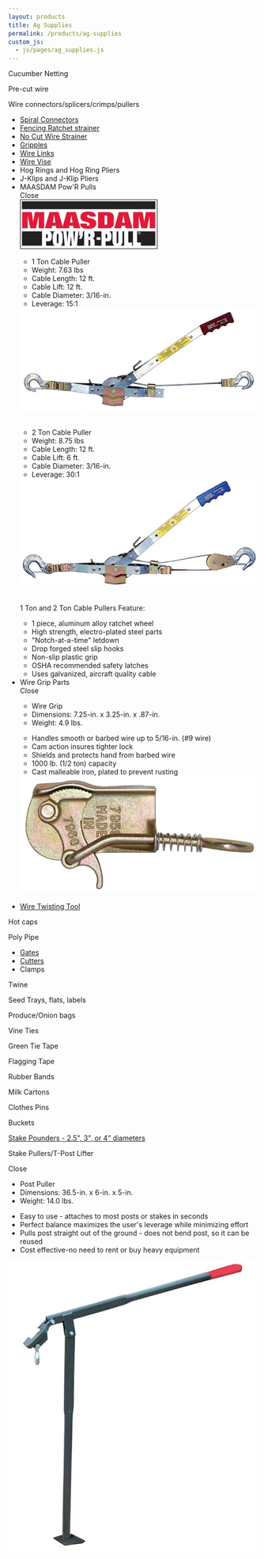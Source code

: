 ```yaml
---
layout: products
title: Ag Supplies
permalink: /products/ag-supplies
custom_js:
  - js/pages/ag_supplies.js
---
```


<p>Cucumber Netting</p>

<p>Pre-cut wire</p>

<p>Wire connectors/splicers/crimps/pullers</p>

<ul class='products'>
    <li>
        <a href='/images/vineyard-spiral-connectors.jpg'
                rel='lightbox'>
            Spiral Connectors
        </a>
    </li>
    <li>
        <a href='/images/fencing-ratchet-strainer.jpg'
                rel='lightbox'>
            Fencing Ratchet strainer
        </a>
    </li>
    <li>
        <a href='/images/no-cut-wire-strainer.jpeg'
                rel='lightbox'>
            No Cut Wire Strainer
        </a>
    </li>
    <li>
        <a href='/images/gripples.jpg' rel='lightbox'>
            Gripples
        </a>
    </li>
    <li>
        <a href='/images/wire-link.jpg' rel='lightbox'>
            Wire Links
        </a>
    </li>
    <li>
        <a href='/images/wire-vise.jpg' rel='lightbox'>
            Wire Vise
        </a>
    </li>
    <li>Hog Rings and Hog Ring Pliers</li>
    <li>J-Klips and J-Klip Pliers</li>
    <li>
        <span id='show-maasdam' class='clickable'>
            MAASDAM Pow'R Pulls
        </span>
        <div class='onclick-box' id='maasdam'>
            <div class='close clickable'>Close</div>
            <img src='/images/maasdam-banner.jpg'
                    alt='maasdam' />
            <div class='float-left small'>
                <ul>
                    <li class='bold'>1 Ton Cable Puller</li>
                    <li>Weight: 7.63 lbs</li>
                    <li>Cable Length: 12 ft.</li>
                    <li>Cable Lift: 12 ft.</li>
                    <li>Cable Diameter: 3/16-in.</li>
                    <li>Leverage: 15:1</li>
                </ul>
            </div>
            <div class='float-right'>
                <a href='/images/pullr-1t.jpg' rel='lightbox'>
                    <img src='/images/pullr-1t.jpg' class='w200'
                        alt="1 Ton Pull'R" />
                </a>
            </div>
            <br class='clear' />
            <div class='float-left small'>
                <ul>
                    <li class='bold'>2 Ton Cable Puller</li>
                    <li>Weight: 8.75 lbs</li>
                    <li>Cable Length: 12 ft.</li>
                    <li>Cable Lift: 6 ft.</li>
                    <li>Cable Diameter: 3/16-in.</li>
                    <li>Leverage: 30:1</li>
                </ul>
            </div>
            <div class='float-right'>
                <a href='/images/pullr-2t.jpg' rel='lightbox'>
                    <img src='/images/pullr-2t.jpg' class='w200'
                        alt="2 Ton Pull'R" />
                </a>
            </div>
            <br class='clear' />
            <p class='bold'>
                1 Ton and 2 Ton Cable Pullers Feature:
            </p>
            <ul class='products'>
                <li>1 piece, aluminum alloy ratchet wheel</li>
                <li>
                    High strength, electro-plated steel parts
                </li>
                <li>"Notch-at-a-time" letdown</li>
                <li>Drop forged steel slip hooks</li>
                <li>Non-slip plastic grip</li>
                <li>OSHA recommended safety latches</li>
                <li>
                    Uses galvanized, aircraft quality cable
                </li>
            </ul>
        </div>
    </li>
    <li>
        <span id='show-wire-grip' class='clickable'>
            Wire Grip Parts
        </span>
        <div class='onclick-box' id='wire-grip'>
            <div class='close clickable'>Close</div>
            <div class='float-left small'>
                <ul>
                    <li class='bold'>Wire Grip</li>
                    <li>
                        Dimensions: 7.25-in. x 3.25-in. x
                        .87-in.
                    </li>
                    <li>Weight: 4.9 lbs.</li>
                </ul>
                <ul class='products'>
                    <li>
                        Handles smooth or barbed wire up to
                        5/16-in. (#9 wire)
                    </li>
                    <li>Cam action insures tighter lock</li>
                    <li>
                        Shields and protects hand from barbed
                        wire
                    </li>
                    <li>1000 lb. (1/2 ton) capacity</li>
                    <li>
                        Cast malleable iron, plated to prevent
                        rusting
                    </li>
                </ul>
            </div>
            <div class='float-right'>
                <a href='/images/wire-grip.jpg' rel='lightbox'>
                    <img src='/images/wire-grip.jpg'
                            alt='Wire Grip'
                            class='w200' />
                </a>
            </div>
            <br class='clear' />
        </div>
    </li>
    <li>
        <a href='/images/wire-twisting-tool.jpeg'
                rel='lightbox'>
            Wire Twisting Tool
        </a>
    </li>
</ul>

<p>Hot caps</p>

<p>Poly Pipe</p>
<ul class='products'>
    <li>
        <a href='/images/poly-slide-gate.jpg' rel='lightbox'>
            Gates
        </a>
    </li>
    <li>
        <a href='/images/poly-pipe-cutter.jpg' rel='lightbox'>
            Cutters
        </a>
    </li>
    <li>Clamps</li>
</ul>

<p>Twine</p>

<p>Seed Trays, flats, labels</p>

<p>Produce/Onion bags</p>

<p>Vine Ties</p>

<p>Green Tie Tape</p>

<p>Flagging Tape</p>

<p>Rubber Bands</p>

<p>Milk Cartons</p>

<p>Clothes Pins</p>

<p>Buckets</p>

<p>
    <a href='/images/stake_pounder.jpg' rel='lightbox'>
        Stake Pounders - 2.5", 3", or 4" diameters
    </a>
</p>

<p class='clickable' id='show-lifter'>
    Stake Pullers/T-Post Lifter
</p>

<div class='onclick-box' id='lifter'>
    <div class='close clickable'>Close</div>
    <div class='float-left small'>
            <ul>
                <li class='bold'>Post Puller</li>
                <li>Dimensions: 36.5-in. x 6-in. x 5-in. </li>
                <li>Weight: 14.0 lbs.</li>
            </ul>
            <ul class='products'>
                <li>
                    Easy to use - attaches to most posts or
                    stakes in seconds
                </li>
                <li>
                    Perfect balance maximizes the user's
                    leverage while minimizing effort
                </li>
                <li>
                    Pulls post straight out of the ground -
                    does not bend post, so it can be reused
                </li>
                <li>
                    Cost effective-no need to rent or buy heavy
                    equipment
                </li>
            </ul>
        </div>
        <div class='float-right'>
            <a href='/images/post-puller.jpg' rel='lightbox'>
                <img src='/images/post-puller.jpg'
                        alt='Post Puller'
                        class='w200' />
            </a>
        </div>
        <br class='clear' />
</div>
